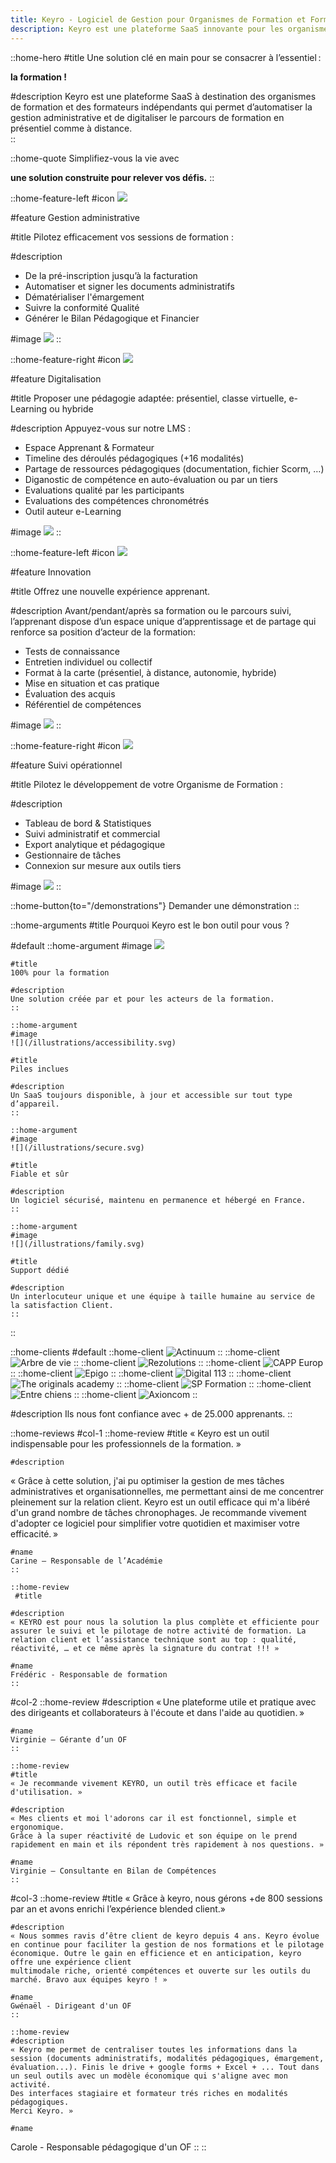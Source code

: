 ```yaml
---
title: Keyro - Logiciel de Gestion pour Organismes de Formation et Formateurs
description: Keyro est une plateforme SaaS innovante pour les organismes de formation et formateurs indépendants, offrant des solutions pour la gestion administrative et la digitalisation des parcours de formation en présentiel et à distance.
---
```


::home-hero
#title
Une solution clé en main pour se consacrer à l’essentiel :

**la formation !**

#description
Keyro est une plateforme SaaS à destination des organismes de formation et des formateurs indépendants qui permet d’automatiser la gestion administrative et de digitaliser le parcours de formation en présentiel comme à distance.  
::

::home-quote
Simplifiez-vous la vie avec

**une solution construite pour relever vos défis.**
::

::home-feature-left
#icon
![](/icons/administrative.svg)

#feature
Gestion administrative

#title
Pilotez efficacement vos sessions de formation  :

#description
- De la pré-inscription jusqu’à la facturation
- Automatiser et signer les documents administratifs  
- Dématérialiser l'émargement
- Suivre la conformité Qualité
- Générer le Bilan Pédagogique et Financier  

#image
![](/images/administrative.webp)
::

::home-feature-right
#icon
![](/icons/digitalization.svg)

#feature
Digitalisation

#title
Proposer une pédagogie adaptée: présentiel, classe virtuelle, e-Learning ou hybride

#description
Appuyez-vous sur notre LMS :
- Espace Apprenant & Formateur  
- Timeline des déroulés pédagogiques (+16 modalités)  
- Partage de ressources pédagogiques (documentation, fichier Scorm, …) 
- Diganostic de compétence en auto-évaluation ou par un tiers
- Evaluations qualité par les participants
- Evaluations des compétences chronométrés
- Outil auteur e-Learning

#image
![](/images/digitalization.webp)
::

::home-feature-left
#icon
![](/icons/innovation.svg)

#feature
Innovation

#title
Offrez une nouvelle expérience apprenant.

#description
Avant/pendant/après sa formation ou le parcours suivi, l’apprenant dispose d’un espace unique d’apprentissage et de partage qui renforce sa position d’acteur de la formation: 
  

- Tests de connaissance 
- Entretien individuel ou collectif 
- Format à la carte (présentiel, à distance, autonomie, hybride) 
- Mise en situation et cas pratique 
- Évaluation des acquis
- Référentiel de compétences 

#image
![](/images/innovation.webp)
::

::home-feature-right
#icon
![](/icons/operational.svg)

#feature
Suivi opérationnel

#title
Pilotez le développement de votre Organisme de Formation :

#description
- Tableau de bord & Statistiques
- Suivi administratif et commercial 
- Export analytique et pédagogique 
- Gestionnaire de tâches  
- Connexion sur mesure aux outils tiers 

#image
![](/images/operational.webp)
::

::home-button{to="/demonstrations"}
Demander une démonstration
::

::home-arguments
#title
Pourquoi Keyro est le bon outil pour vous ?

#default
    ::home-argument
    #image
    ![](/illustrations/learning.svg)

    #title
    100% pour la formation

    #description
    Une solution créée par et pour les acteurs de la formation. 
    ::

    ::home-argument
    #image
    ![](/illustrations/accessibility.svg)

    #title
    Piles inclues

    #description
    Un SaaS toujours disponible, à jour et accessible sur tout type d’appareil.
    ::

    ::home-argument
    #image
    ![](/illustrations/secure.svg)

    #title
    Fiable et sûr

    #description
    Un logiciel sécurisé, maintenu en permanence et hébergé en France.
    ::

    ::home-argument
    #image
    ![](/illustrations/family.svg)

    #title
    Support dédié

    #description
    Un interlocuteur unique et une équipe à taille humaine au service de la satisfaction Client.
    ::
::

::home-clients
#default
    ::home-client
    ![Actinuum](/logo/clients/actinuum-new.webp)
    ::
    ::home-client
    ![Arbre de vie](/logo/clients/arbre-de-vie.webp)
    ::
    ::home-client
    ![Rezolutions](/logo/clients/rezolutions.webp)
    ::
    ::home-client
    ![CAPP Europ](/logo/clients/capp-europe.webp)
    ::
    ::home-client
    ![Epigo](/logo/clients/epigo.webp)
    ::
    ::home-client
    ![Digital 113](/logo/clients/digital-113.webp)
    ::
    ::home-client
    ![The originals academy](/logo/clients/originals-academy.webp)
    ::
    ::home-client
    ![SP Formation](/logo/clients/sp-formation.webp)
    ::
    ::home-client
    ![Entre chiens](/logo/clients/entre-chiens.webp)
    ::
    ::home-client
    ![Axioncom](/logo/clients/axioncom.webp)
    ::

#description
Ils nous font confiance avec + de 25.000 apprenants.
::

::home-reviews
#col-1
    ::home-review
    #title
    « Keyro est un outil indispensable pour les professionnels de la formation. » 

    #description
   « Grâce à cette solution, j'ai pu optimiser la gestion de mes tâches administratives et organisationnelles, me permettant ainsi de me concentrer pleinement sur la  relation client. Keyro est un outil efficace qui m'a libéré d'un grand nombre de tâches chronophages. Je recommande vivement d'adopter ce logiciel pour simplifier votre quotidien et maximiser votre efficacité. »

    #name
    Carine – Responsable de l’Académie 
    ::

    ::home-review
     #title
     
    #description
    « KEYRO est pour nous la solution la plus complète et efficiente pour assurer le suivi et le pilotage de notre activité de formation. La relation client et l’assistance technique sont au top : qualité, réactivité, … et ce même après la signature du contrat !!! »  

    #name
    Frédéric - Responsable de formation 
    ::

#col-2
    ::home-review
    #description
    « Une plateforme utile et pratique avec des dirigeants et collaborateurs à l'écoute et dans l'aide au quotidien. » 

    #name
    Virginie – Gérante d’un OF  
    ::

    ::home-review
    #title
    « Je recommande vivement KEYRO, un outil très efficace et facile d'utilisation. »

    #description
    « Mes clients et moi l'adorons car il est fonctionnel, simple et ergonomique. 
    Grâce à la super réactivité de Ludovic et son équipe on le prend rapidement en main et ils répondent très rapidement à nos questions. »

    #name
    Virginie – Consultante en Bilan de Compétences 
    ::
    
#col-3
    ::home-review
    #title
    « Grâce à keyro, nous gérons +de 800 sessions par an et avons enrichi l’expérience blended client.»

    #description
    « Nous sommes ravis d’être client de keyro depuis 4 ans. Keyro évolue en continue pour faciliter la gestion de nos formations et le pilotage économique. Outre le gain en efficience et en anticipation, keyro offre une expérience client    
    multimodale riche, orienté compétences et ouverte sur les outils du marché. Bravo aux équipes keyro ! »

    #name
    Gwénaël - Dirigeant d'un OF 
    ::

    ::home-review
    #description
    « Keyro me permet de centraliser toutes les informations dans la session (documents administratifs, modalités pédagogiques, émargement, évaluation...). Finis le drive + google forms + Excel + ... Tout dans un seul outils avec un modèle économique qui s'aligne avec mon activité.
    Des interfaces stagiaire et formateur trés riches en modalités pédagogiques.
    Merci Keyro. »

    #name
   Carole - Responsable pédagogique d'un OF
    ::
::